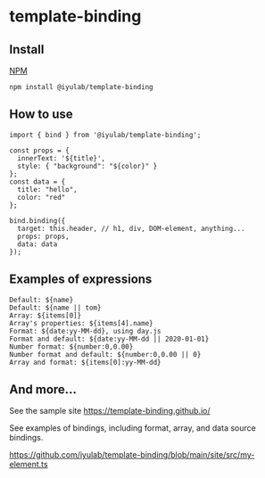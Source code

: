 # template-binding

## Install
[NPM](https://www.npmjs.com/package/@iyulab/template-binding)
```
npm install @iyulab/template-binding
```

## How to use

```
import { bind } from '@iyulab/template-binding';

const props = {
  innerText: '${title}',
  style: { "background": "${color}" }
};
const data = {
  title: "hello",
  color: "red"
};

bind.binding({
  target: this.header, // h1, div, DOM-element, anything...
  props: props,
  data: data
});
```

## Examples of expressions
```
Default: ${name}
Default: ${name || tom}
Array: ${items[0]}
Array's properties: ${items[4].name}
Format: ${date:yy-MM-dd}, using day.js
Format and default: ${date:yy-MM-dd || 2020-01-01}
Number format: ${number:0,0.00}
Number format and default: ${number:0,0.00 || 0}
Array and format: ${items[0]:yy-MM-dd}
```

## And more...
See the sample site https://template-binding.github.io/

See examples of bindings, including format, array, and data source bindings.

https://github.com/iyulab/template-binding/blob/main/site/src/my-element.ts
